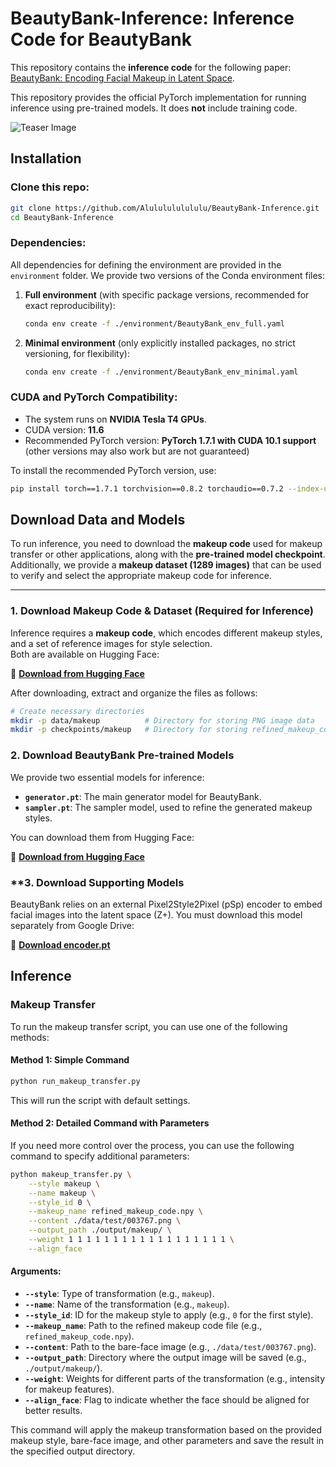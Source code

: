 # BeautyBank-Inference: Inference Code for BeautyBank

This repository contains the **inference code** for the following paper:  
[BeautyBank: Encoding Facial Makeup in Latent Space](https://arxiv.org/abs/2411.11231).  

This repository provides the official PyTorch implementation for running inference using pre-trained models. It does **not** include training code.

![Teaser Image](img/teaser.png)

## Installation

### Clone this repo:

```bash
git clone https://github.com/Alululululululu/BeautyBank-Inference.git
cd BeautyBank-Inference
```

### Dependencies:

All dependencies for defining the environment are provided in the `environment` folder. We provide two versions of the Conda environment files:

1. **Full environment** (with specific package versions, recommended for exact reproducibility):
   ```bash
   conda env create -f ./environment/BeautyBank_env_full.yaml
   ```

2. **Minimal environment** (only explicitly installed packages, no strict versioning, for flexibility):
   ```bash
   conda env create -f ./environment/BeautyBank_env_minimal.yaml
   ```

### CUDA and PyTorch Compatibility:

- The system runs on **NVIDIA Tesla T4 GPUs**.
- CUDA version: **11.6**
- Recommended PyTorch version: **PyTorch 1.7.1 with CUDA 10.1 support** (other versions may also work but are not guaranteed)

To install the recommended PyTorch version, use:

```bash
pip install torch==1.7.1 torchvision==0.8.2 torchaudio==0.7.2 --index-url https://download.pytorch.org/whl/cu101
```

## Download Data and Models

To run inference, you need to download the **makeup code** used for makeup transfer or other applications, along with the **pre-trained model checkpoint**.  
Additionally, we provide a **makeup dataset (1289 images)** that can be used to verify and select the appropriate makeup code for inference.

---

### **1. Download Makeup Code & Dataset (Required for Inference)**
Inference requires a **makeup code**, which encodes different makeup styles, and a set of reference images for style selection.  
Both are available on Hugging Face:

📂 **[Download from Hugging Face](https://huggingface.co/datasets/lulululululululululu/BeautyBank-Inference-Dataset)**

After downloading, extract and organize the files as follows:

```bash
# Create necessary directories
mkdir -p data/makeup          # Directory for storing PNG image data
mkdir -p checkpoints/makeup   # Directory for storing refined_makeup_code.npy
```

### **2. Download BeautyBank Pre-trained Models**
We provide two essential models for inference:

- **`generator.pt`**: The main generator model for BeautyBank.
- **`sampler.pt`**: The sampler model, used to refine the generated makeup styles.

You can download them from Hugging Face:

📂 **[Download from Hugging Face](https://huggingface.co/lulululululululululu/BeautyBank-Model/tree/main)**

### **3. Download Supporting Models
BeautyBank relies on an external Pixel2Style2Pixel (pSp) encoder to embed facial images into the latent space (Z+).
You must download this model separately from Google Drive:

📂 **[Download encoder.pt](https://drive.google.com/file/d/1NgI4mPkboYvYw3MWcdUaQhkr0OWgs9ej/view)**

## Inference

### Makeup Transfer

To run the makeup transfer script, you can use one of the following methods:

#### Method 1: Simple Command

```bash
python run_makeup_transfer.py
```

This will run the script with default settings.

#### Method 2: Detailed Command with Parameters

If you need more control over the process, you can use the following command to specify additional parameters:

```bash
python makeup_transfer.py \
    --style makeup \
    --name makeup \
    --style_id 0 \
    --makeup_name refined_makeup_code.npy \
    --content ./data/test/003767.png \
    --output_path ./output/makeup/ \
    --weight 1 1 1 1 1 1 1 1 1 1 1 1 1 1 1 1 1 1 \
    --align_face
```

#### Arguments:
- **`--style`**: Type of transformation (e.g., `makeup`).
- **`--name`**: Name of the transformation (e.g., `makeup`).
- **`--style_id`**: ID for the makeup style to apply (e.g., `0` for the first style).
- **`--makeup_name`**: Path to the refined makeup code file (e.g., `refined_makeup_code.npy`).
- **`--content`**: Path to the bare-face image (e.g., `./data/test/003767.png`).
- **`--output_path`**: Directory where the output image will be saved (e.g., `./output/makeup/`).
- **`--weight`**: Weights for different parts of the transformation (e.g., intensity for makeup features).
- **`--align_face`**: Flag to indicate whether the face should be aligned for better results.

This command will apply the makeup transformation based on the provided makeup style, bare-face image, and other parameters and save the result in the specified output directory.





